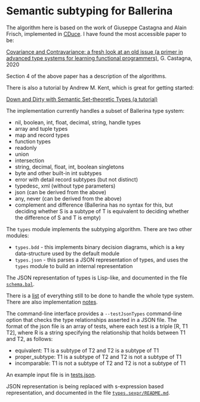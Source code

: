 # Semantic subtyping for Ballerina

The algorithm here is based on the work of Giuseppe Castagna and Alain Frisch, implemented in
[CDuce](http://cduce.org). I have found the most accessible paper to be:

[Covariance and Contravariance: a fresh look at an old issue (a primer in advanced type systems for learning functional programmers)](https://arxiv.org/abs/1809.01427),
G. Castagna, 2020

Section 4 of the above paper has a description of the algorithms.

There is also a tutorial by Andrew M. Kent, which is great for getting started:

[Down and Dirty with Semantic Set-theoretic Types (a tutorial)](https://pnwamk.github.io/sst-tutorial/)

The implementation currently handles a subset of Ballerina type system:
* nil, boolean, int, float, decimal, string, handle types
* array and tuple types
* map and record types
* function types
* readonly
* union
* intersection
* string, decimal, float, int, boolean singletons
* byte and other built-in int subtypes
* error with detail record subtypes (but not distinct)
* typedesc, xml (without type parameters)
* json (can be derived from the above)
* any, never (can be derived from the above)
* complement and difference (Ballerina has no syntax for this, but deciding whether S is a subtype of T is equivalent to deciding whether the difference of S and T is empty)

The `types` module implements the subtyping algorithm. There are two other modules:

* `types.bdd` - this implements binary decision diagrams, which is a key data-structure used by the default module
* `types.json` - this parses a JSON representation of types, and uses the `types` module to build an internal representation

The JSON  representation of types is Lisp-like, and documented in the file [`schema.bal`](../types.json/schema.bal).

There is a [list](TODO.md) of everything still to be done to handle the whole type system. There
are also implementation [notes](NOTES.md).

The command-line interface provides a `--testJsonTypes` command-line option that checks the type relationships asserted in a JSON file. The format of
the json file is an array of tests, where each test is a triple [R, T1 T2], where R is a string specifying the relationship that holds between T1 and T2, as follows:

- equivalent: T1 is a subtype of T2 and T2 is a subtype of T1
- proper_subtype: T1 is a subtype of T2 and T2 is not a subtype of T1
- incomparable: T1 is not a subtype of T2 and T2 is not a subtype of T1

An example input file is in [tests.json](../../tests.json).

JSON representation is being replaced with s-expression based representation, and documented in the file [`types.sexpr/README.md`](../types.sexpr/README.md).
